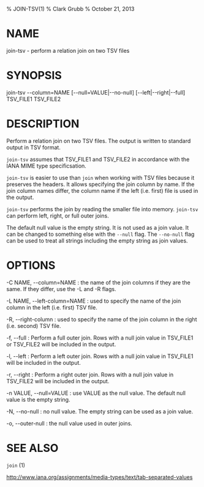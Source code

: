 % JOIN-TSV(1)
% Clark Grubb
% October 21, 2013


# NAME

join-tsv - perform a relation join on two TSV files

# SYNOPSIS

join-tsv --column=NAME [--null=VALUE|--no-null] [--left|--right|--full] TSV\_FILE1 TSV\_FILE2

# DESCRIPTION

Perform a relation join on two TSV files.  The output is written to standard output in TSV format.

`join-tsv` assumes that TSV\_FILE1 and TSV\_FILE2 in accordance with the IANA MIME type specificsation.

`join-tsv` is easier to use than `join` when working with TSV files because it preserves the headers.  It allows specifying the join column by name.  If the join column names differ, the column name if the left (i.e. first) file is used in the output.

`join-tsv` performs the join by reading the smaller file into memory.  `join-tsv` can perform left, right, or full outer joins.

The default null value is the empty string.  It is not used as a join value.  It can be changed to something else with the `--null` flag.  The `--no-null` flag can be used to treat all strings including the empty string as join values.

# OPTIONS

-C NAME, \--column=NAME
: the name of the join columns if they are the same.  If they differ, use the -L and -R flags.

-L NAME, \--left-column=NAME
: used to specify the name of the join column in the left (i.e. first) TSV file.

-R, \--right-column
: used to specify the name of the join column in the right (i.e. second) TSV file.

-f, \--full
: Perform a full outer join.  Rows with a null join value in TSV\_FILE1 or TSV_FILE2 will be included in the output.  

-l, \--left
: Perform a left outer join.  Rows with a null join value in TSV\_FILE1 will be included in the output.

-r, \--right
: Perform a right outer join.  Rows with a null join value in TSV\_FILE2 will be included in the output.

-n VALUE, \--null=VALUE
: use VALUE as the null value.  The default null value is the empty string.

-N, \--no-null
: no null value.  The empty string can be used as a join value.

-o, \--outer-null
: the null value used in outer joins.

# SEE ALSO

`join` (1)

http://www.iana.org/assignments/media-types/text/tab-separated-values
